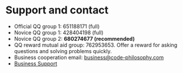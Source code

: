 # Support and contact

- Official QQ group 1: 651188171 (full)
- Novice QQ group 1: 428404198 (full)
- Novice QQ group 2: **680274677 (recommended)**
- QQ reward mutual aid group: 762953653. Offer a reward for asking questions and solving problems quickly.
- Business cooperation email: business@code-philosophy.com
- [Business Support](../other/business.md)
